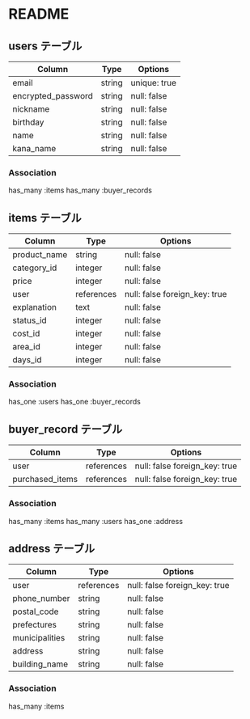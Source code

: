 # README



## users テーブル

| Column             | Type   | Options      |
| ------------------ | ------ | -----------  |
| email              | string | unique: true |
| encrypted_password | string | null: false  |
| nickname           | string | null: false  |
| birthday           | string | null: false  |
| name               | string | null: false  |
| kana_name          | string | null: false  |


### Association

has_many :items
has_many :buyer_records





## items テーブル

| Column             | Type       | Options                       |
| ------             | ------     | -----------                   |
| product_name       | string     | null: false                   |
| category_id        | integer    | null: false                   |
| price              | integer    | null: false                   |
| user               | references | null: false foreign_key: true |
| explanation        | text       | null: false                   |
| status_id          | integer    | null: false                   |
| cost_id            | integer    | null: false                   |
| area_id            | integer    | null: false                   |
| days_id            | integer    | null: false                   |

### Association
has_one :users
has_one :buyer_records






## buyer_record テーブル

| Column            | Type       | Options                       |
| ------            | ------     | -----------                   |
| user              | references | null: false foreign_key: true |
| purchased_items   | references | null: false foreign_key: true |


### Association
has_many :items
has_many :users
has_one :address




## address テーブル



| Column            | Type       | Options                       |
| ------            | ------     | -----------                   |
| user              | references | null: false foreign_key: true |
| phone_number      | string     | null: false                   |
| postal_code       | string     | null: false                   |
| prefectures       | string     | null: false                   |
| municipalities    | string     | null: false                   |
| address           | string     | null: false                   |
| building_name     | string     | null: false                   |


### Association
has_many :items


